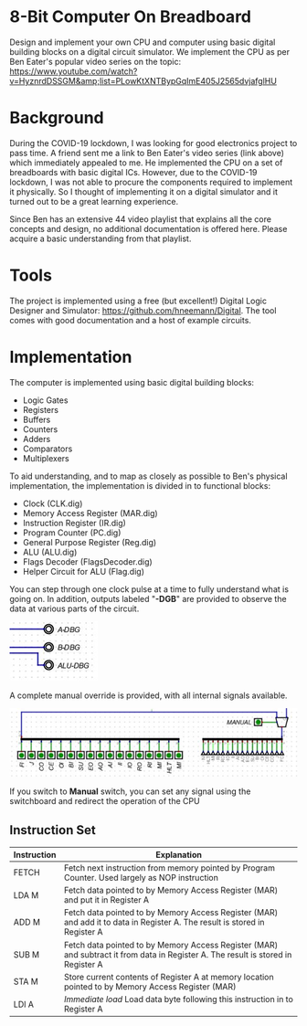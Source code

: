 # 8-Bit Computer On Breadboard
Design and implement your own CPU and computer using basic digital building blocks on a digital circuit simulator. We implement the CPU as per Ben Eater's popular video series on the topic: https://www.youtube.com/watch?v=HyznrdDSSGM&amp;list=PLowKtXNTBypGqImE405J2565dvjafglHU

# Background
During the COVID-19 lockdown, I was looking for good electronics project to pass time. A friend sent me a link to Ben Eater's video series (link above) which immediately appealed to me. He implemented the CPU on a set of breadboards with basic digital ICs. However, due to the COVID-19 lockdown, I was not able to procure the components required to implement it physically. So I thought of implementing it on a digital simulator and it turned out to be a great learning experience.

Since Ben has an extensive 44 video playlist that explains all the core concepts and design, no additional documentation is offered here. Please acquire a basic understanding from that playlist.

# Tools
The project is implemented using a free (but excellent!) Digital Logic Designer and Simulator: https://github.com/hneemann/Digital. The tool comes with good documentation and a host of example circuits.

# Implementation
The computer is implemented using basic digital building blocks:
- Logic Gates
- Registers
- Buffers
- Counters
- Adders
- Comparators
- Multiplexers

To aid understanding, and to map as closely as possible to Ben's physical implementation, the implementation is divided in to functional blocks:
- Clock (CLK.dig)
- Memory Access Register (MAR.dig)
- Instruction Register (IR.dig)
- Program Counter (PC.dig)
- General Purpose Register (Reg.dig)
- ALU (ALU.dig)
- Flags Decoder (FlagsDecoder.dig)
- Helper Circuit for ALU (Flag.dig)

You can step through one clock pulse at a time to fully understand what is going on. In addition, outputs labeled "**-DGB**" are provided to observe the data at various parts of the circuit.

![Debug](https://github.com/rupeshkaslay/8-bit-computer-on-breadboard/blob/main/images/Debug.JPG)

A complete manual override is provided, with all internal signals available.

![Manual Switch-board](https://github.com/rupeshkaslay/8-bit-computer-on-breadboard/blob/main/images/ManualSwitchBoard.JPG)

If you switch to **Manual** switch, you can set any signal using the switchboard and redirect the operation of the CPU

## Instruction Set
Instruction | Explanation
----------- | -----------
FETCH | Fetch next instruction from memory pointed by Program Counter. Used largely as NOP instruction
LDA M | Fetch data pointed to by Memory Access Register (MAR) and put it in Register A
ADD M | Fetch data pointed to by Memory Access Register (MAR) and add it to data in Register A. The result is stored in Register A
SUB M | Fetch data pointed to by Memory Access Register (MAR) and subtract it from data in Register A. The result is stored in Register A
STA M | Store current contents of Register A at memory location pointed to by Memory Access Register (MAR)
LDI A | _Immediate load_ Load data byte following this instruction in to Register A

